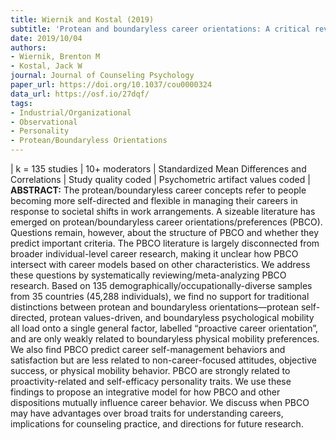 ```yaml
---
title: Wiernik and Kostal (2019)
subtitle: 'Protean and boundaryless career orientations: A critical review and meta-analysis'
date: 2019/10/04
authors:
- Wiernik, Brenton M
- Kostal, Jack W
journal: Journal of Counseling Psychology
paper_url: https://doi.org/10.1037/cou0000324
data_url: https://osf.io/27dqf/
tags:
- Industrial/Organizational
- Observational
- Personality
- Protean/Boundaryless Orientations
---
```


| k = 135 studies | 10+ moderators | Standardized Mean Differences and Correlations | Study quality coded | Psychometric artifact values coded | **ABSTRACT:** The protean/boundaryless career concepts refer to people becoming more self-directed and flexible in managing their careers in response to societal shifts in work arrangements. A sizeable literature has emerged on protean/boundaryless career orientations/preferences (PBCO). Questions remain, however, about the structure of PBCO and whether they predict important criteria. The PBCO literature is largely disconnected from broader individual-level career research, making it unclear how PBCO intersect with career models based on other characteristics. We address these questions by systematically reviewing/meta-analyzing PBCO research. Based on 135 demographically/occupationally-diverse samples from 35 countries (45,288 individuals), we find no support for traditional distinctions between protean and boundaryless orientations—protean self-directed, protean values-driven, and boundaryless psychological mobility all load onto a single general factor, labelled “proactive career orientation”, and are only weakly related to boundaryless physical mobility preferences. We also find PBCO predict career self-management behaviors and satisfaction but are less related to non-career-focused attitudes, objective success, or physical mobility behavior. PBCO are strongly related to proactivity-related and self-efficacy personality traits. We use these findings to propose an integrative model for how PBCO and other dispositions mutually influence career behavior. We discuss when PBCO may have advantages over broad traits for understanding careers, implications for counseling practice, and directions for future research.
